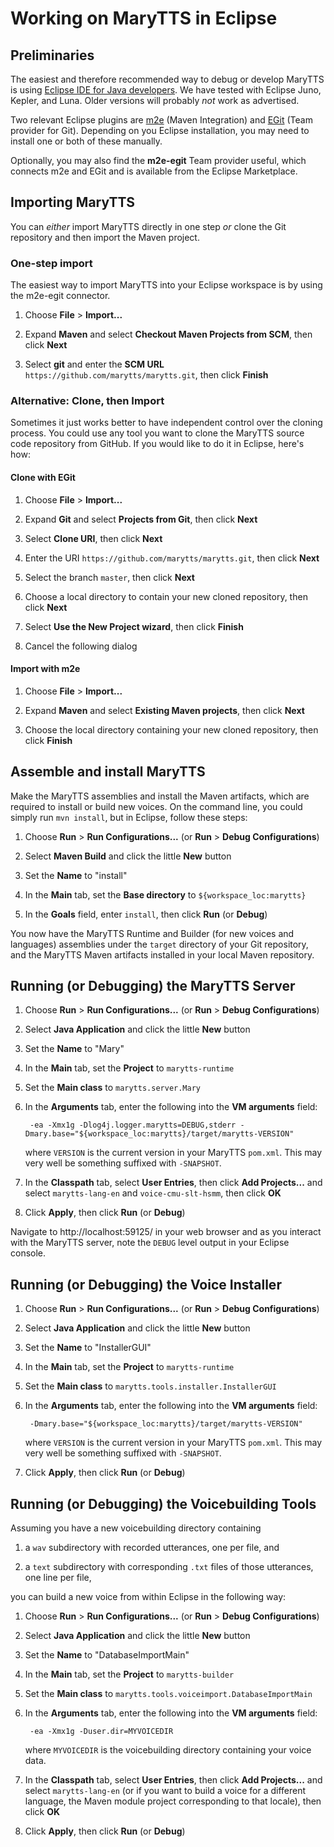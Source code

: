 # Working on MaryTTS in Eclipse #

## Preliminaries ##

The easiest and therefore recommended way to debug or develop MaryTTS is using [Eclipse IDE for Java developers](http://eclipse.org).
We have tested with Eclipse Juno, Kepler, and Luna.
Older versions will probably *not* work as advertised.

Two relevant Eclipse plugins are [m2e](http://eclipse.org/m2e/) (Maven Integration)
and [EGit](http://eclipse.org/egit/) (Team provider for Git).
Depending on you Eclipse installation, you may need to install one or both of these manually.

Optionally, you may also find the **m2e-egit** Team provider useful, which connects m2e and EGit and is available from the Eclipse Marketplace.

## Importing MaryTTS ##

You can *either* import MaryTTS directly in one step *or* clone the Git repository and then import the Maven project.

### One-step import ###

The easiest way to import MaryTTS into your Eclipse workspace is by using the m2e-egit connector.

1. Choose **File** > **Import...**

2. Expand **Maven** and select **Checkout Maven Projects from SCM**, then click **Next**

3. Select **git** and enter the **SCM URL** `https://github.com/marytts/marytts.git`, then click **Finish**

### Alternative: Clone, then Import ###

Sometimes it just works better to have independent control over the cloning process.
You could use any tool you want to clone the MaryTTS source code repository from GitHub.
If you would like to do it in Eclipse, here's how:

#### Clone with EGit ####

1. Choose **File** > **Import...**

2. Expand **Git** and select **Projects from Git**, then click **Next**

3. Select **Clone URI**, then click **Next**

4. Enter the URI `https://github.com/marytts/marytts.git`, then click **Next**

5. Select the branch `master`, then click **Next**

6. Choose a local directory to contain your new cloned repository, then click **Next**

7. Select **Use the New Project wizard**, then click **Finish**

8. Cancel the following dialog

#### Import with m2e ####

1. Choose **File** > **Import...**

2. Expand **Maven** and select **Existing Maven projects**, then click **Next**

3. Choose the local directory containing your new cloned repository, then click **Finish**

## Assemble and install MaryTTS ##

Make the MaryTTS assemblies and install the Maven artifacts, which are required to install or build new voices.
On the command line, you could simply run `mvn install`, but in Eclipse, follow these steps:

1. Choose **Run** > **Run Configurations...** (or **Run** > **Debug Configurations**)

2. Select **Maven Build** and click the little **New** button

3. Set the **Name** to "install"

4. In the **Main** tab, set the **Base directory** to `${workspace_loc:marytts}`

5. In the **Goals** field, enter `install`, then click **Run** (or **Debug**)

You now have the MaryTTS Runtime and Builder (for new voices and languages) assemblies under the `target` directory of your Git repository, and the MaryTTS Maven artifacts installed in your local Maven repository.

## Running (or Debugging) the MaryTTS Server ##

1. Choose **Run** > **Run Configurations...** (or **Run** > **Debug Configurations**)

2. Select **Java Application** and click the little **New** button

3. Set the **Name** to "Mary"

4. In the **Main** tab, set the **Project** to `marytts-runtime`

5. Set the **Main class** to `marytts.server.Mary`

6. In the **Arguments** tab, enter the following into the **VM arguments** field:

		-ea -Xmx1g -Dlog4j.logger.marytts=DEBUG,stderr -Dmary.base="${workspace_loc:marytts}/target/marytts-VERSION"

	where `VERSION` is the current version in your MaryTTS `pom.xml`.
	This may very well be something suffixed with `-SNAPSHOT`.

7. In the **Classpath** tab, select **User Entries**, then click **Add Projects...** and
   select `marytts-lang-en` and `voice-cmu-slt-hsmm`, then click **OK**

8. Click **Apply**, then click **Run** (or **Debug**)

Navigate to http://localhost:59125/ in your web browser and as you interact with the MaryTTS server, note the `DEBUG` level output in your Eclipse console.

## Running (or Debugging) the Voice Installer ##

1. Choose **Run** > **Run Configurations...** (or **Run** > **Debug Configurations**)

2. Select **Java Application** and click the little **New** button

3. Set the **Name** to "InstallerGUI"

4. In the **Main** tab, set the **Project** to `marytts-runtime`

5. Set the **Main class** to `marytts.tools.installer.InstallerGUI`

6. In the **Arguments** tab, enter the following into the **VM arguments** field:

		-Dmary.base="${workspace_loc:marytts}/target/marytts-VERSION"
	
	where `VERSION` is the current version in your MaryTTS `pom.xml`.
	This may very well be something suffixed with `-SNAPSHOT`.

8. Click **Apply**, then click **Run** (or **Debug**)

## Running (or Debugging) the Voicebuilding Tools ##

Assuming you have a new voicebuilding directory containing

1. a `wav` subdirectory with recorded utterances, one per file, and

2. a `text` subdirectory with corresponding `.txt` files of those utterances, one line per file,

you can build a new voice from within Eclipse in the following way:

1. Choose **Run** > **Run Configurations...** (or **Run** > **Debug Configurations**)

2. Select **Java Application** and click the little **New** button

3. Set the **Name** to "DatabaseImportMain"

4. In the **Main** tab, set the **Project** to `marytts-builder`

5. Set the **Main class** to `marytts.tools.voiceimport.DatabaseImportMain`

6. In the **Arguments** tab, enter the following into the **VM arguments** field:

		-ea -Xmx1g -Duser.dir=MYVOICEDIR
	
	where `MYVOICEDIR` is the voicebuilding directory containing your voice data.

7. In the **Classpath** tab, select **User Entries**, then click **Add Projects...** and
   select `marytts-lang-en` (or if you want to build a voice for a different language, the Maven module project corresponding to that locale), then click **OK**

8. Click **Apply**, then click **Run** (or **Debug**)
